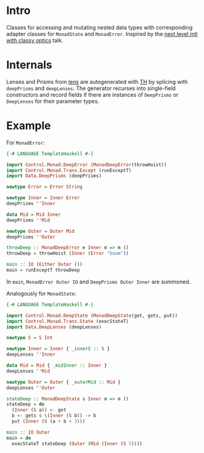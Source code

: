 # Intro

Classes for accessing and mutating nested data types with corresponding adapter classes for `MonadState` and `MonadError`.
Inspired by the [next level mtl with classy optics] talk.

# Internals

Lenses and Prisms from [lens] are autogenerated with [TH] by splicing with `deepPrisms` and `deepLenses`.
The generator recurses into single-field constructors and record fields if there are instances of `DeepPrisms` or `DeepLenses` for their parameter types.

# Example

For `MonadError`:

```haskell
{-# LANGUAGE TemplateHaskell #-}

import Control.Monad.DeepError (MonadDeepError(throwHoist))
import Control.Monad.Trans.Except (runExceptT)
import Data.DeepPrisms (deepPrisms)

newtype Error = Error String

newtype Inner = Inner Error
deepPrisms ''Inner

data Mid = Mid Inner
deepPrisms ''Mid

newtype Outer = Outer Mid
deepPrisms ''Outer

throwDeep :: MonadDeepError e Inner m => m ()
throwDeep = throwHoist (Inner (Error "boom"))

main :: IO (Either Outer ())
main = runExceptT throwDeep
```

In `main`, `MonadError Outer IO` and `DeepPrisms Outer Inner` are summoned.

Analogously for `MonadState`:

```haskell
{-# LANGUAGE TemplateHaskell #-}

import Control.Monad.DeepState (MonadDeepState(get, gets, put))
import Control.Monad.Trans.State (execStateT)
import Data.DeepLenses (deepLenses)

newtype S = S Int

newtype Inner = Inner { _innerS :: S }
deepLenses ''Inner

data Mid = Mid { _midInner :: Inner }
deepLenses ''Mid

newtype Outer = Outer { _outerMid :: Mid }
deepLenses ''Outer

stateDeep :: MonadDeepState s Inner m => m ()
stateDeep = do
  (Inner (S a)) <- get
  b <- gets $ \(Inner (S b)) -> b
  put (Inner (S (a + b + 3)))

main :: IO Outer
main = do
  execStateT stateDeep (Outer (Mid (Inner (S 5))))
```

[lens]: https://hackage.haskell.org/package/lens
[TH]: https://hackage.haskell.org/package/template-haskell
[next level mtl with classy optics]: https://github.com/gwils/next-level-mtl-with-classy-optics
